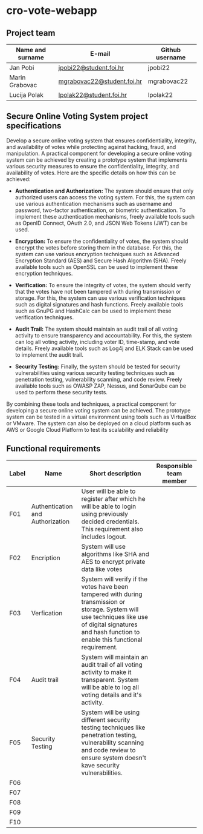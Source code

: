 # cro-vote-webapp


## Project team

Name and surname | E-mail | Github username
------------  | ------------------- | ---------------------
Jan Pobi | jpobi22@student.foi.hr |  jpobi22
Marin Grabovac | mgrabovac22@student.foi.hr  | mgrabovac22
Lucija Polak | lpolak22@student.foi.hr |  lpolak22

## Secure Online Voting System project specifications

Develop a secure online voting system that ensures confidentiality, integrity, and availability of votes while protecting against hacking, fraud, and manipulation.
A practical component for developing a secure online voting system can be achieved by creating a prototype system that implements various security measures to ensure the
confidentiality, integrity, and availability of votes. Here are the specific details on how this can be achieved:

- **Authentication and Authorization:** The system should ensure that only authorized users can access the voting system. For this, the system can use various authentication mechanisms such as username and password, two-factor authentication, or biometric authentication. To implement these authentication mechanisms, freely available tools such as OpenID Connect, OAuth 2.0, and JSON Web Tokens (JWT) can be used.

- **Encryption:** To ensure the confidentiality of votes, the system should encrypt the votes before storing them in the database. For this, the system can use various encryption techniques such as Advanced Encryption Standard (AES) and Secure Hash Algorithm (SHA). Freely available tools such as OpenSSL can be used to implement these encryption techniques.

- **Verification:** To ensure the integrity of votes, the system should verify that the votes have not been tampered with during transmission or storage. For this, the system can use various verification techniques such as digital signatures and hash functions. Freely available tools such as GnuPG and HashCalc can be used to implement these verification techniques.

- **Audit Trail:** The system should maintain an audit trail of all voting activity to ensure transparency and accountability. For this, the system can log all voting activity, including voter ID, time-stamp, and vote details. Freely available tools such as Log4j and ELK Stack can be used to implement the audit trail.

- **Security Testing:** Finally, the system should be tested for security vulnerabilities using various security testing techniques such as penetration testing, vulnerability scanning, and code review. Freely available tools such as OWASP ZAP, Nessus, and SonarQube can be used to perform these security tests.

By combining these tools and techniques, a practical component for developing a secure online voting system can be achieved. The prototype system can be tested in a virtual environment using tools such as VirtualBox or VMware. The system can also be deployed on a cloud platform such as AWS or Google Cloud Platform to test its scalability and reliability

## Functional requirements

Label | Name | Short description | Responsible team member
------ | ----- | ----------- | -------------------
F01    | Authentication and Authorization| User will be able to register after which he will be able to login using previously decided credentials. This requirement also includes logout. |  | 
F02    | Encription | System will use algorithms like SHA and AES to encrypt private data like votes  |  |
F03    | Verfication | System will verify if the votes have been tampered with during transmission or storage. System will use techniques like use of digital signatures and hash function to enable this functional requirement. |  | 
F04    | Audit trail | System will maintain an audit trail of all voting activity to make it transparent. System will be able to log all voting details and it's activity. |  | 
F05    | Security Testing | System will be using different security testing techniques like penetration testing, vulnerability scanning and code review to ensure system doesn't kave security vulnerabilities. |  | 
F06    |  |  |  | 
F07    |  |  |  | 
F08    |  |  |  | 
F09    |  |  |  | 
F10    |  |  |  | 
